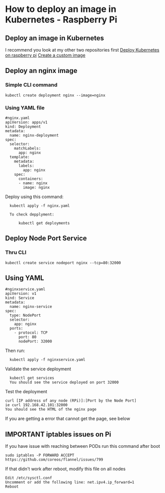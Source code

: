 # How to deploy an image in Kubernetes - Raspberry Pi

## Deploy an image in Kubernetes

I recommend you look at my other two repositories first
  [Deploy Kubernetes on raspberry pi](https://github.com/mcoto004CR/deploy_kube)
  [Create a custom image](https://github.com/mcoto004CR/nginx-custom-image)


## Deploy an nginx image
###  Simple CLI command
    
    kubectl create deployment nginx --image=nginx
    
### Using YAML file
    
    #nginx.yaml
    apiVersion: apps/v1
    kind: Deployment
    metadata:
      name: nginx-deployment
    spec:
      selector:
        matchLabels:
          app: nginx
      template:
        metadata:
          labels:
            app: nginx
        spec:
          containers:
          - name: nginx
            image: nginx
 
 Deploy using this command: 
 
      kubectl apply -f nginx.yaml
      
      To check depplyment:
      
          kubectl get deployments

## Deploy Node Port Service

### Thru CLI
  
    kubectl create service nodeport nginx --tcp=80:32000
    
## Using YAML

    #nginxservice.yaml
    apiVersion: v1
    kind: Service
    metadata:
      name: nginx-service
    spec:
      type: NodePort
      selector:
        app: nginx
      ports:
        - protocol: TCP
          port: 80
          nodePort: 32000
          
  Then run: 
  
      kubectl apply -f nginxservice.yaml
  
  Validate the service deployment
  
      kubectl get services
      You should see the service deployed on port 32000
      
  Test the deployment
  
    curl [IP address of any node (RPi)]:[Port by the Node Port]
    ie curl 192.168.42.101:32000
    You should see the HTML of the nginx page
    
    
  If you are getting a error that cannot get the page, see below
  
  
## IMPORTANT iptables issues on Pi

If you have issue with reaching between PODs run this command after boot

    sudo iptables -P FORWARD ACCEPT
    https://github.com/coreos/flannel/issues/799

If that didn't work after reboot, modify this file on all nodes

    Edit /etc/sysctl.conf
    Uncomment or add the following line: net.ipv4.ip_forward=1
    Reboot
    
